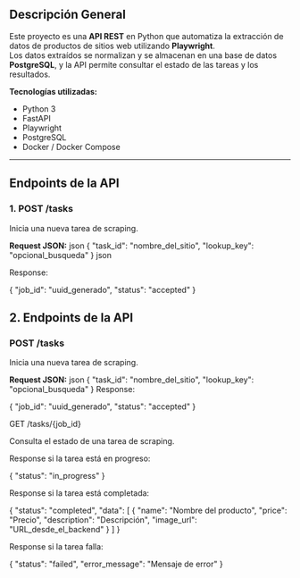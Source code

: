 
## Descripción General
Este proyecto es una **API REST** en Python que automatiza la extracción de datos de productos de sitios web utilizando **Playwright**.  
Los datos extraídos se normalizan y se almacenan en una base de datos **PostgreSQL**, y la API permite consultar el estado de las tareas y los resultados.

**Tecnologías utilizadas:**
- Python 3
- FastAPI
- Playwright
- PostgreSQL
- Docker / Docker Compose

---

## Endpoints de la API

### 1. POST /tasks
Inicia una nueva tarea de scraping.

**Request JSON:**
json
{
  "task_id": "nombre_del_sitio",
  "lookup_key": "opcional_busqueda"
}
json

Response:

{
  "job_id": "uuid_generado",
  "status": "accepted"
}


## 2. Endpoints de la API

### POST /tasks
Inicia una nueva tarea de scraping.

**Request JSON:**
json
{
  "task_id": "nombre_del_sitio",
  "lookup_key": "opcional_busqueda"
}
Response:

{
  "job_id": "uuid_generado",
  "status": "accepted"
}

GET /tasks/{job_id}

Consulta el estado de una tarea de scraping.

Response si la tarea está en progreso:

{
  "status": "in_progress"
}


Response si la tarea está completada:

{
  "status": "completed",
  "data": [
      {
      "name": "Nombre del producto",
      "price": "Precio",
      "description": "Descripción",
      "image_url": "URL_desde_el_backend"
    }
  ]
}


Response si la tarea falla:

{
  "status": "failed",
  "error_message": "Mensaje de error"
}
